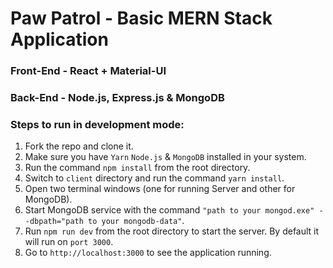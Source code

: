 # Paw Patrol - Basic MERN Stack Application

### Front-End - React + Material-UI

### Back-End - Node.js, Express.js & MongoDB

### Steps to run in development mode:

1. Fork the repo and clone it.
2. Make sure you have `Yarn` `Node.js` & `MongoDB` installed in your system.
3. Run the command `npm install` from the root directory.
4. Switch to `client` directory and run the command `yarn install`.
5. Open two terminal windows (one for running Server and other for MongoDB).
6. Start MongoDB service with the command `"path to your mongod.exe" --dbpath="path to your mongodb-data"`. 
7. Run `npm run dev` from the root directory to start the server. By default it will run on `port 3000`.
8. Go to `http://localhost:3000` to see the application running.
